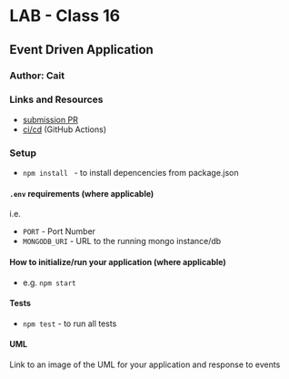 # LAB - Class 16

## Event Driven Application

### Author: Cait

### Links and Resources

- [submission PR](https://github.com/caitrowland-401-advanced-javascript/event-driven-app/pull/1)
- [ci/cd](https://github.com/caitrowland-401-advanced-javascript/event-driven-app/actions) (GitHub Actions)


### Setup

- `npm install ` - to install depencencies from package.json 

#### `.env` requirements (where applicable)

i.e.

- `PORT` - Port Number
- `MONGODB_URI` - URL to the running mongo instance/db

#### How to initialize/run your application (where applicable)

- e.g. `npm start`

#### Tests

- `npm test` - to run all tests 

#### UML

Link to an image of the UML for your application and response to events
